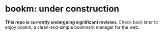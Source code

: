 # bookm: under construction

__This repo is currently undergoing significant revision.__ Check back later to enjoy
bookm, a clean-and-simple bookmark manager for the web.
